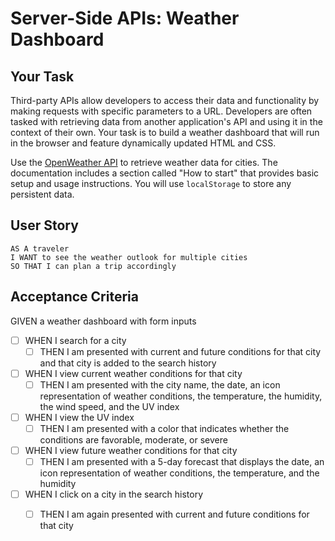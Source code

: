 # Server-Side APIs: Weather Dashboard
## Your Task
Third-party APIs allow developers to access their data and functionality by making requests with specific parameters to a URL. Developers are often tasked with retrieving data from another application's API and using it in the context of their own. Your task is to build a weather dashboard that will run in the browser and feature dynamically updated HTML and CSS.
 
Use the [OpenWeather API](https://openweathermap.org/api) to retrieve weather data for cities. The documentation includes a section called "How to start" that provides basic setup and usage instructions. You will use `localStorage` to store any persistent data.
 
## User Story
 
```
AS A traveler
I WANT to see the weather outlook for multiple cities
SO THAT I can plan a trip accordingly
```
 
## Acceptance Criteria

GIVEN a weather dashboard with form inputs
- [ ] WHEN I search for a city
    - [ ] THEN I am presented with current and future conditions for that city and that city is added to the search history
- [ ] WHEN I view current weather conditions for that city
    - [ ] THEN I am presented with the city name, the date, an icon representation of weather conditions, the temperature, the humidity, the wind speed, and the UV index
- [ ] WHEN I view the UV index
    - [ ] THEN I am presented with a color that indicates whether the conditions are favorable, moderate, or severe
- [ ] WHEN I view future weather conditions for that city
    - [ ] THEN I am presented with a 5-day forecast that displays the date, an icon representation of weather conditions, the temperature, and the humidity
- [ ] WHEN I click on a city in the search history
    - [ ] THEN I am again presented with current and future conditions for that city

